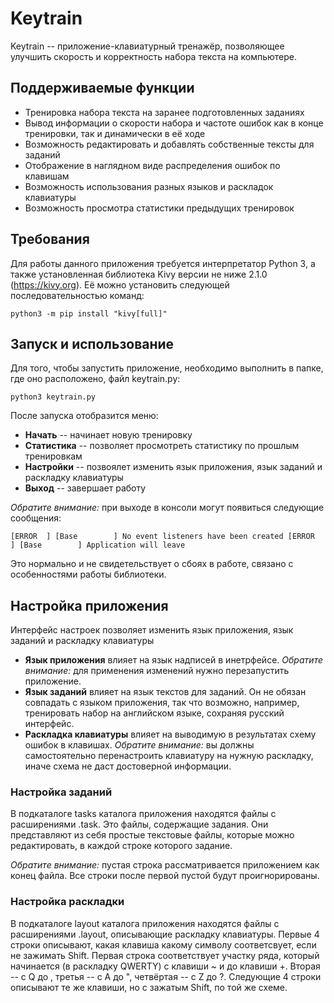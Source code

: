# Keytrain

Keytrain -- приложение-клавиатурный тренажёр, позволяющее улучшить скорость и корректность набора текста на компьютере.

## Поддерживаемые функции

- Тренировка набора текста на заранее подготовленных заданиях
- Вывод информации о скорости набора и частоте ошибок как в конце тренировки, так и динамически в её ходе
- Возможность редактировать и добавлять собственные тексты для заданий
- Отображение в наглядном виде распределения ошибок по клавишам
- Возможность использования разных языков и раскладок клавиатуры
- Возможность просмотра статистики предыдущих тренировок

## Требования

Для работы данного приложения требуется интерпретатор Python 3, а также установленная библиотека Kivy версии не ниже 2.1.0 (<https://kivy.org>). Её можно установить следующей последовательностью команд:

`python3 -m pip install "kivy[full]"`

## Запуск и использование

Для того, чтобы запустить приложение, необходимо выполнить в папке, где оно расположено, файл keytrain.py:

`python3 keytrain.py`

После запуска отобразится меню:

- **Начать** -- начинает новую тренировку
- **Статистика** -- позволяет просмотреть статистику по прошлым тренировкам
- **Настройки** -- позвоялет изменить язык приложения, язык заданий и раскладку клавиатуры
- **Выход** -- завершает работу

*Обратите внимание:* при выходе в консоли могут появиться следующие сообщения:

`
[ERROR  ] [Base        ] No event listeners have been created
[ERROR  ] [Base        ] Application will leave
`

Это нормально и не свидетельствует о сбоях в работе, связано с особенностями работы библиотеки.

## Настройка приложения

Интерфейс настроек позволяет изменить язык приложения, язык заданий и раскладку клавиатуры

- **Язык приложения** влияет на язык надписей в инетрфейсе. *Обратите внимание:* для применения изменений нужно перезапустить приложение.
- **Язык заданий** влияет на язык текстов для заданий. Он не обязан совпадать с языком приложения, так что возможно, например, тренировать набор на английском языке, сохраняя русский интерфейс.
- **Раскладка клавиатуры** влияет на выводимую в результатах схему ошибок в клавишах. *Обратите внимание:* вы должны самостоятельно перенастроить клавиатуру на нужную раскладку, иначе схема не даст достоверной информации.

### Настройка заданий

В подкаталоге tasks каталога приложения находятся файлы с расширениями .task. Это файлы, содержащие задания. Они представляют из себя простые текстовые файлы, которые можно редактировать, в каждой строке которого задание.

*Обратите внимание:* пустая строка рассматривается приложением как конец файла. Все строки после первой пустой будут проигнорированы.

### Настройка раскладки

В подкаталоге layout каталога приложения находятся файлы с расширениями .layout, описывающие раскладку клавиатуры. Первые 4 строки описывают, какая клавиша какому символу соответсвует, если не зажимать Shift. Первая строка соответствует участку ряда, который начинается (в раскладку QWERTY) с клавиши ~ и до клавиши +. Вторая -- с Q до \, третья -- с A до ", четвёртая -- с Z до ?. Следующие 4 строки описывают те же клавиши, но с зажатым Shift, по той же схеме.
